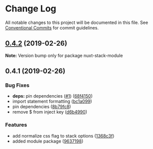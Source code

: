 # Change Log

All notable changes to this project will be documented in this file.
See [Conventional Commits](https://conventionalcommits.org) for commit guidelines.

## [0.4.2](https://github.com/wagerfield/nuxt-stack/compare/v0.4.1...v0.4.2) (2019-02-26)

**Note:** Version bump only for package nuxt-stack-module

## 0.4.1 (2019-02-26)

### Bug Fixes

- **deps:** pin dependencies ([#1](https://github.com/wagerfield/nuxt-stack/issues/1)) ([68f4150](https://github.com/wagerfield/nuxt-stack/commit/68f4150))
- import statement formatting ([bc1a099](https://github.com/wagerfield/nuxt-stack/commit/bc1a099))
- pin dependencies ([8b79fc8](https://github.com/wagerfield/nuxt-stack/commit/8b79fc8))
- remove \$ from inject key ([d6b4990](https://github.com/wagerfield/nuxt-stack/commit/d6b4990))

### Features

- add normalize css flag to stack options ([1368c3f](https://github.com/wagerfield/nuxt-stack/commit/1368c3f))
- added module package ([9637198](https://github.com/wagerfield/nuxt-stack/commit/9637198))
